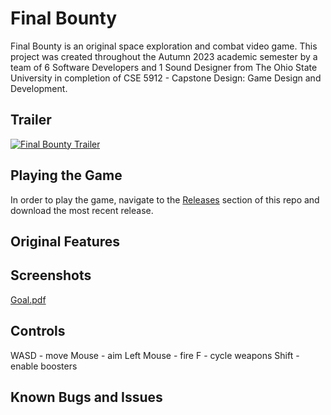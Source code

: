 # Final Bounty

Final Bounty is an original space exploration and combat video game.  This project was created throughout the Autumn 2023 academic semester by a team of 6 Software Developers and 1 Sound Designer from The Ohio State University in completion of CSE 5912 - Capstone Design: Game Design and Development.  

## Trailer
[![Final Bounty Trailer](http://img.youtube.com/vi/x0xJkJ7ULi0/0.jpg)](http://www.youtube.com/watch?v=x0xJkJ7ULi0 "Final Bounty Trailer")

## Playing the Game
In order to play the game, navigate to the [Releases](https://github.com/tgkasarcik/FinalBounty-Public/releases) section of this repo and download the most recent release.

## Original Features

## Screenshots
[Goal.pdf](https://github.com/user-attachments/files/16136409/Goal.pdf)






## Controls
WASD - move
Mouse - aim
Left Mouse - fire
F - cycle weapons
Shift - enable boosters


## Known Bugs and Issues
